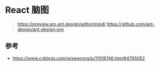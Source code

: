 
# React 脑图
> https://preview.pro.ant.design/editor/mind/
> https://github.com/ant-design/ant-design-pro


## 参考

- <https://www.cnblogs.com/wisewrong/p/11018746.html#4795052>


